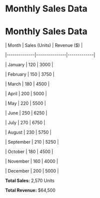 # Monthly Sales Data

 # Monthly Sales Data

 

| Month       | Sales (Units) | Revenue ($) |

|--------------|---------------|-------------|

| January      | 120           | 3000        |

| February     | 150           | 3750        |

| March        | 180           | 4500        |

| April        | 200           | 5000        |

| May          | 220           | 5500        |

| June         | 250           | 6250        |

| July         | 270           | 6750        |

| August       | 230           | 5750        |

| September    | 210           | 5250        |

| October      | 180           | 4500        |

| November     | 160           | 4000        |

| December     | 200           | 5000        |

 

**Total Sales:** 2,570 Units  

**Total Revenue:** $64,500
